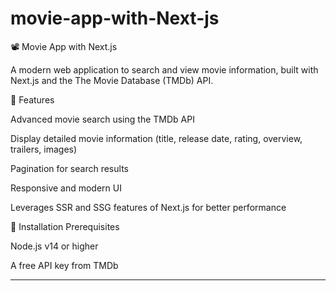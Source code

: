 # movie-app-with-Next-js

📽️ Movie App with Next.js

A modern web application to search and view movie information, built with Next.js and the The Movie Database (TMDb) API.

🚀 Features

Advanced movie search using the TMDb API

Display detailed movie information (title, release date, rating, overview, trailers, images)

Pagination for search results

Responsive and modern UI

Leverages SSR and SSG features of Next.js for better performance

🔧 Installation
Prerequisites

Node.js v14 or higher

A free API key from TMDb

------------------------------------------------------------------------------------------------------------------------------

